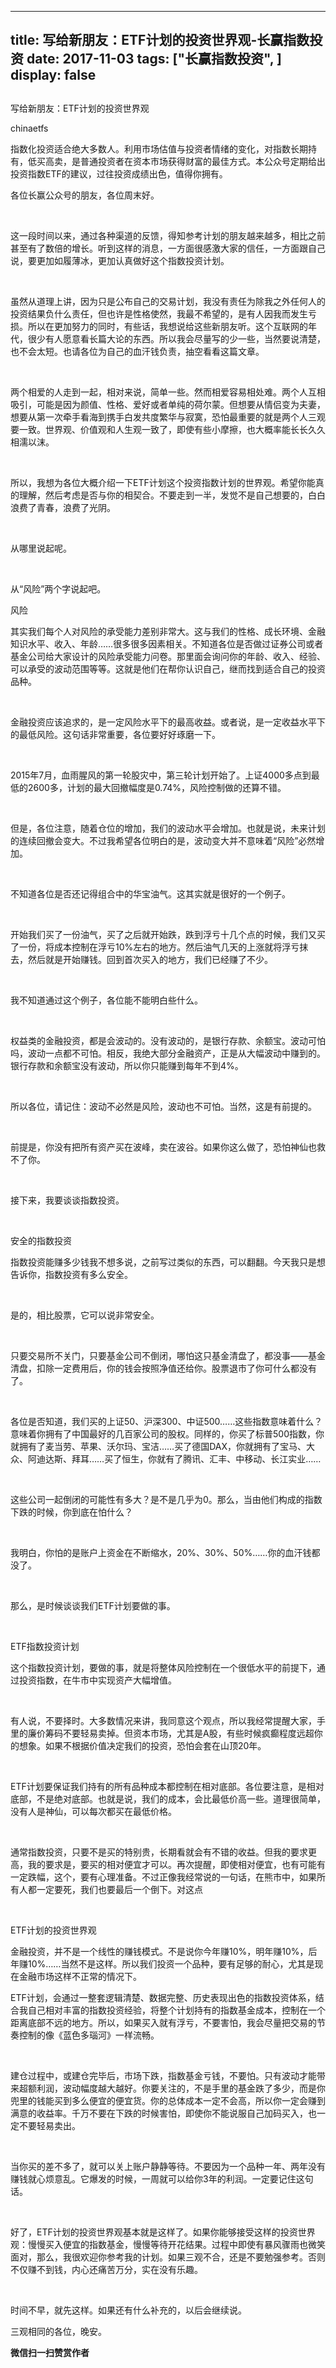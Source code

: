 
---
title:  写给新朋友：ETF计划的投资世界观-长赢指数投资
date: 2017-11-03
tags: ["长赢指数投资", ]
display: false
---


## 



写给新朋友：ETF计划的投资世界观




chinaetfs




指数化投资适合绝大多数人。利用市场估值与投资者情绪的变化，对指数长期持有，低买高卖，是普通投资者在资本市场获得财富的最佳方式。本公众号定期给出投资指数ETF的建议，过往投资成绩出色，值得你拥有。


<mpvoice voice_encode_fileid="MzIwMTIzNDMwNF8yNjUzNDA4NjUy" play_length="236000" name="永遠の一瞬" high_size="1848.62" source_size="463.8" low_size="463.78" isaac2="1" src="/cgi-bin/readtemplate?t=tmpl/audio_tmpl&amp;name=%E6%B0%B8%E9%81%A0%E3%81%AE%E4%B8%80%E7%9E%AC&amp;play_length=03:56" class="res_iframe js_editor_audio audio_iframe" frameborder="0"></mpvoice>



各位长赢公众号的朋友，各位周末好。

&nbsp;

这一段时间以来，通过各种渠道的反馈，得知参考计划的朋友越来越多，相比之前甚至有了数倍的增长。听到这样的消息，一方面很感激大家的信任，一方面跟自己说，要更加如履薄冰，更加认真做好这个指数投资计划。

&nbsp;

虽然从道理上讲，因为只是公布自己的交易计划，我没有责任为除我之外任何人的投资结果负什么责任，但也许是性格使然，我最不希望的，是有人因我而发生亏损。所以在更加努力的同时，有些话，我想说给这些新朋友听。这个互联网的年代，很少有人愿意看长篇大论的东西。所以我会尽量写的少一些，当然要说清楚，也不会太短。也请各位为自己的血汗钱负责，抽空看看这篇文章。

&nbsp;



两个相爱的人走到一起，相对来说，简单一些。然而相爱容易相处难。两个人互相吸引，可能是因为颜值、性格、爱好或者单纯的荷尔蒙。但想要从情侣变为夫妻，想要从第一次牵手看海到携手白发共度繁华与寂寞，恐怕最重要的就是两个人三观要一致。世界观、价值观和人生观一致了，即使有些小摩擦，也大概率能长长久久相濡以沫。

&nbsp;

所以，我想为各位大概介绍一下ETF计划这个投资指数计划的世界观。希望你能真的理解，然后考虑是否与你的相契合。不要走到一半，发觉不是自己想要的，白白浪费了青春，浪费了光阴。

&nbsp;

从哪里说起呢。

&nbsp;

从“风险”两个字说起吧。



风险

其实我们每个人对风险的承受能力差别非常大。这与我们的性格、成长环境、金融知识水平、收入、年龄……很多很多因素相关。不知道各位是否做过证券公司或者基金公司给大家设计的风险承受能力问卷。那里面会询问你的年龄、收入、经验、可以承受的波动范围等等。这就是他们在帮你认识自己，继而找到适合自己的投资品种。

&nbsp;

金融投资应该追求的，是一定风险水平下的最高收益。或者说，是一定收益水平下的最低风险。这句话非常重要，各位要好好琢磨一下。

&nbsp;

2015年7月，血雨腥风的第一轮股灾中，第三轮计划开始了。上证4000多点到最低的2600多，计划的最大回撤幅度是0.74%，风险控制做的还算不错。

&nbsp;

但是，各位注意，随着仓位的增加，我们的波动水平会增加。也就是说，未来计划的连续回撤会变大。不过我希望各位明白的是，波动变大并不意味着“风险”必然增加。

&nbsp;

不知道各位是否还记得组合中的华宝油气。这其实就是很好的一个例子。

&nbsp;

开始我们买了一份油气，买了之后就开始跌，跌到浮亏十几个点的时候，我们又买了一份，将成本控制在浮亏10%左右的地方。然后油气几天的上涨就将浮亏抹去，然后就是开始赚钱。回到首次买入的地方，我们已经赚了不少。

&nbsp;

我不知道通过这个例子，各位能不能明白些什么。

&nbsp;

权益类的金融投资，都是会波动的。没有波动的，是银行存款、余额宝。波动可怕吗，波动一点都不可怕。相反，我绝大部分金融资产，正是从大幅波动中赚到的。银行存款和余额宝没有波动，所以你只能赚到每年不到4%。

&nbsp;

所以各位，请记住：波动不必然是风险，波动也不可怕。当然，这是有前提的。

&nbsp;

前提是，你没有把所有资产买在波峰，卖在波谷。如果你这么做了，恐怕神仙也救不了你。

&nbsp;

接下来，我要谈谈指数投资。

&nbsp;

安全的指数投资

指数投资能赚多少钱我不想多说，之前写过类似的东西，可以翻翻。今天我只是想告诉你，指数投资有多么安全。

&nbsp;

是的，相比股票，它可以说非常安全。

&nbsp;

只要交易所不关门，只要基金公司不倒闭，哪怕这只基金清盘了，都没事——基金清盘，扣除一定费用后，你的钱会按照净值还给你。股票退市了你可什么都没有了。

&nbsp;

各位是否知道，我们买的上证50、沪深300、中证500……这些指数意味着什么？意味着你拥有了中国最好的几百家公司的股权。同样的，你买了标普500指数，你就拥有了麦当劳、苹果、沃尔玛、宝洁……买了德国DAX，你就拥有了宝马、大众、阿迪达斯、拜耳……买了恒生，你就有了腾讯、汇丰、中移动、长江实业……

&nbsp;

这些公司一起倒闭的可能性有多大？是不是几乎为0。那么，当由他们构成的指数下跌的时候，你到底在怕什么？

&nbsp;

我明白，你怕的是账户上资金在不断缩水，20%、30%、50%……你的血汗钱都没了。

&nbsp;

那么，是时候谈谈我们ETF计划要做的事。

&nbsp;

ETF指数投资计划

这个指数投资计划，要做的事，就是将整体风险控制在一个很低水平的前提下，通过投资指数，在牛市中实现资产大幅增值。

&nbsp;

有人说，不要择时。大多数情况来讲，我同意这个观点，所以我经常提醒大家，手里的廉价筹码不要轻易卖掉。但资本市场，尤其是A股，有些时候疯癫程度远超你的想象。如果不根据价值决定我们的投资，恐怕会套在山顶20年。

&nbsp;

ETF计划要保证我们持有的所有品种成本都控制在相对底部。各位要注意，是相对底部，不是绝对底部。也就是说，我们的成本，会比最低价高一些。道理很简单，没有人是神仙，可以每次都买在最低价格。

&nbsp;

通常指数投资，只要不是买的特别贵，长期看就会有不错的收益。但我的要求更高，我的要求是，要买的相对便宜才可以。再次提醒，即使相对便宜，也有可能有一定跌幅，这个，要有心理准备。不过正像我经常说的一句话，在熊市中，如果所有人都一定要死，我们也要最后一个倒下。对这点

&nbsp;

ETF计划的投资世界观

金融投资，并不是一个线性的赚钱模式。不是说你今年赚10%，明年赚10%，后年赚10%……当然不是这样。所以我们投资一个品种，要有足够的耐心，尤其是现在金融市场这样不正常的情况下。



ETF计划，会通过一整套逻辑清楚、数据完整、历史表现出色的指数投资体系，结合我自己相对丰富的指数投资经验，将整个计划持有的指数基金成本，控制在一个距离底部不远的地方。所以，如果买入就有浮亏，不要害怕，我会尽量把交易的节奏控制的像《蓝色多瑙河》一样流畅。

&nbsp;

建仓过程中，或建仓完毕后，市场下跌，指数基金亏钱，不要怕。只有波动才能带来超额利润，波动幅度越大越好。你要关注的，不是手里的基金跌了多少，而是你兜里的钱能买到多么便宜的便宜货。你的总体成本一定不会高，所以你一定会赚到满意的收益率。千万不要在下跌的时候害怕，即使你不能说服自己加码买入，也一定不要轻易卖出。

&nbsp;

当你买的差不多了，就可以关上账户静静等待。不要因为一个品种一年、两年没有赚钱就心烦意乱。它爆发的时候，一周就可以给你3年的利润。一定要记住这句话。

&nbsp;

好了，ETF计划的投资世界观基本就是这样了。如果你能够接受这样的投资世界观：慢慢买入便宜的指数基金，慢慢等待开花结果。过程中即使有暴风骤雨也微笑面对，那么，我很欢迎你参考我的计划。如果三观不合，还是不要勉强参考。否则不仅赚不到钱，内心还痛苦万分，实在没有乐趣。

&nbsp;

时间不早，就先这样。如果还有什么补充的，以后会继续说。



三观相同的各位，晚安。








**微信扫一扫赞赏作者**















